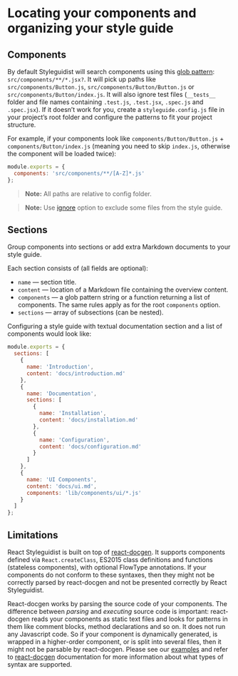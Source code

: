 # Locating your components and organizing your style guide

## Components

By default Styleguidist will search components using this [glob pattern](https://github.com/isaacs/node-glob#glob-primer): `src/components/**/*.jsx?`. It will pick up paths like `src/components/Button.js`, `src/components/Button/Button.js` or `src/components/Button/index.js`. It will also ignore test files (`__tests__` folder and file names containing `.test.js`, `.test.jsx`, `.spec.js` and `.spec.jsx`). If it doesn’t work for you, create a `styleguide.config.js` file in your project’s root folder and configure the patterns to fit your project structure.

For example, if your components look like `components/Button/Button.js` + `components/Button/index.js` (meaning you need to skip `index.js`, otherwise the component will be loaded twice):

```javascript
module.exports = {
  components: 'src/components/**/[A-Z]*.js'
};
```

> **Note:** All paths are relative to config folder.

> **Note:** Use [ignore](Configuration.md#ignore) option to exclude some files from the style guide.

## Sections

Group components into sections or add extra Markdown documents to your style guide.

Each section consists of (all fields are optional):

- `name` — section title.
- `content` — location of a Markdown file containing the overview content.
- `components` — a glob pattern string or a function returning a list of components. The same rules apply as for the root `components` option.
- `sections` — array of subsections (can be nested).

Configuring a style guide with textual documentation section and a list of components would look like:

```javascript
module.exports = {
  sections: [
    {
      name: 'Introduction',
      content: 'docs/introduction.md'
    },
    {
      name: 'Documentation',
      sections: [
        {
          name: 'Installation',
          content: 'docs/installation.md'
        },
        {
          name: 'Configuration',
          content: 'docs/configuration.md'
        }
      ]
    },
    {
      name: 'UI Components',
      content: 'docs/ui.md',
      components: 'lib/components/ui/*.js'
    }
  ]
};
```

## Limitations

React Styleguidist is built on top of [react-docgen](https://github.com/reactjs/react-docgen). It supports components defined via `React.createClass`, ES2015 class definitions and functions (stateless components), with optional FlowType annotations. If your components do not conform to these syntaxes, then they might not be correctly parsed by react-docgen and not be presented correctly by React Styleguidist.

React-docgen works by parsing the source code of your components. The difference between *parsing* and *executing* source code is important: react-docgen reads your components as static text files and looks for patterns in them like comment blocks, method declarations and so on. It does not run any Javascript code. So if your component is dynamically generated, is wrapped in a higher-order component, or is split into several files, then it might not be parsable by react-docgen. Please see our [examples](https://github.com/styleguidist/react-styleguidist/tree/master/examples) and refer to [react-docgen](https://github.com/reactjs/react-docgen) documentation for more information about what types of syntax are supported. 
